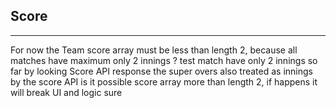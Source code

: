 ## Score
---
For now the Team score array must be less than length 2, 
because all matches have maximum only 2 innings ?
test match have only 2 innings so far by looking Score API response
the super overs also treated as innings by the score API
is it possible score array more than length 2, if happens it will break UI and logic sure
